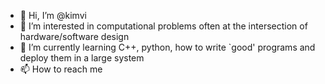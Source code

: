 - 👋 Hi, I’m @kimvi
- 👀 I’m interested in computational problems often at the intersection of hardware/software design
- 🌱 I’m currently learning C++, python, how to write `good' programs and deploy them in a large system
- 📫 How to reach me 

<!---
kimvi/kimvi is a ✨ special ✨ repository because its `README.md` (this file) appears on your GitHub profile.
You can click the Preview link to take a look at your changes.
--->
